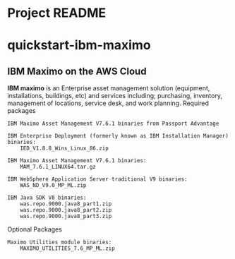 # Project README

# quickstart-ibm-maximo
## IBM Maximo on the AWS Cloud

**IBM maximo**  is an Enterprise asset management solution (equipment, installations, buildings, etc) and services including; purchasing, inventory, management of locations, service desk, and work planning.
Required packages

    IBM Maximo Asset Management V7.6.1 binaries from Passport Advantage

    IBM Enterprise Deployment (formerly known as IBM Installation Manager) binaries:
        IED_V1.8.8_Wins_Linux_86.zip

    IBM Maximo Asset Management V7.6.1 binaries:
        MAM_7.6.1_LINUX64.tar.gz

    IBM WebSphere Application Server traditional V9 binaries:
        WAS_ND_V9.0_MP_ML.zip

    IBM Java SDK V8 binaries:
        was.repo.9000.java8_part1.zip
        was.repo.9000.java8_part2.zip
        was.repo.9000.java8_part3.zip

Optional Packages

    Maximo Utilities module binaries:
        MAXIMO_UTILITIES_7.6_MP_ML.zip


    